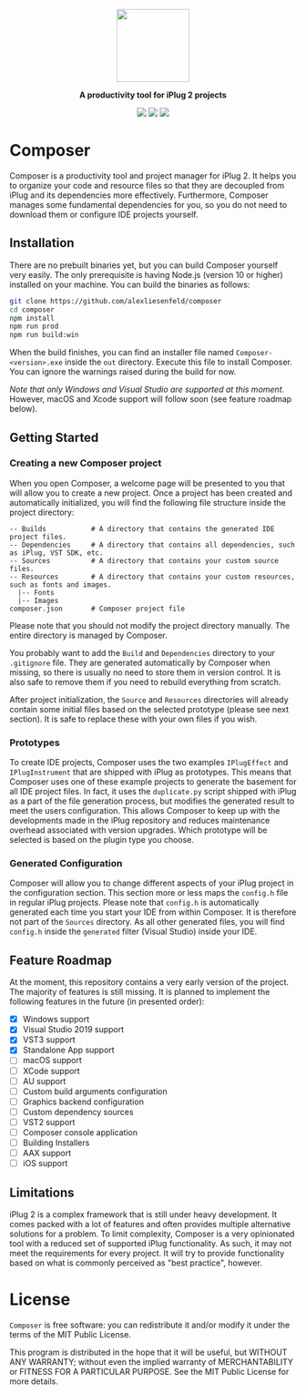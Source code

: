 <p align="center"><img height="128" src="https://github.com/alexliesenfeld/composer/raw/master/art/logo-256.png"></p>
<p align="center"><b>A productivity tool for iPlug 2 projects</b></p>
<p align="center">
    <a href="https://github.com/alexliesenfeld/composer/actions"><img src="https://github.com/alexliesenfeld/composer/workflows/Build/badge.svg?branch=master"></a>
    <a href="https://codecov.io/gh/alexliesenfeld/composer"><img src="https://codecov.io/gh/alexliesenfeld/composer/branch/master/graph/badge.svg"></a>
    <a href="https://deepscan.io/dashboard#view=project&tid=9446&pid=11977&bid=179978"><img src="https://deepscan.io/api/teams/9446/projects/11977/branches/179978/badge/grade.svg"></a>
</p>

# Composer
Composer is a productivity tool and project manager for iPlug 2. It helps you to organize your code and resource files 
so that they are decoupled from iPlug and its dependencies more effectively. Furthermore, Composer manages some 
fundamental dependencies for you, so you do not need to download them or configure IDE projects yourself. 

## Installation
There are no prebuilt binaries yet, but you can build Composer yourself very easily.
The only prerequisite is having Node.js (version 10 or higher) installed on your machine. 
You can build the binaries as follows:

```sh
git clone https://github.com/alexliesenfeld/composer
cd composer
npm install
npm run prod
npm run build:win
```

When the build finishes, you can find an installer file named `Composer-<version>.exe` inside the `out` directory. 
Execute this file to install Composer. You can ignore the warnings raised during the build for now. 

*Note that only Windows and Visual Studio are supported at this moment*. However, macOS and Xcode support will follow 
soon (see feature roadmap below).

## Getting Started

### Creating a new Composer project
When you open Composer, a welcome page will be presented to you that will allow you to create a new project. Once a 
project has been created and automatically initialized, you will find the following file structure inside the project 
directory: 

```
-- Builds           # A directory that contains the generated IDE project files. 
-- Dependencies     # A directory that contains all dependencies, such as iPlug, VST SDK, etc.
-- Sources          # A directory that contains your custom source files.
-- Resources        # A directory that contains your custom resources, such as fonts and images.
  |-- Fonts         
  |-- Images
composer.json       # Composer project file
```

Please note that you should not modify the project directory manually. The entire directory is managed by Composer.

You probably want to add the `Build` and `Dependencies` directory to your `.gitignore` file. They are generated 
automatically by Composer when missing, so there is usually no need to store them in version control. It is also safe 
to remove them if you need to rebuild everything from scratch.

After project initialization, the `Source` and `Resources` directories will already contain some initial files 
based on the selected prototype (please see next section). It is safe to replace these with your own files if you wish.

### Prototypes

To create IDE projects, Composer uses the two examples `IPlugEffect` and `IPlugInstrument` that are shipped with iPlug 
as prototypes. This means that Composer uses one of these example projects to generate the basement for all IDE 
project files. In fact, it uses the `duplicate.py` script shipped with iPlug as a part of the file generation 
process, but modifies the generated result to meet the users configuration. This allows Composer to keep up with 
the developments made in the iPlug repository and reduces maintenance overhead associated with version upgrades. 
Which prototype will be selected is based on the plugin type you choose. 

### Generated Configuration
Composer will allow you to change different aspects of your iPlug project in the configuration section. This section 
more or less maps the `config.h` file in regular iPlug projects. Please note that `config.h` is automatically generated
each time you start your IDE from within Composer. It is therefore not part of the `Sources` directory. As all other 
generated files, you will find `config.h` inside the `generated` filter (Visual Studio) inside your IDE.  

## Feature Roadmap
At the moment, this repository contains a very early version of the project. The majority of features is still 
missing. It is planned to implement the following features in the future (in presented order):

- [x] Windows support
- [x] Visual Studio 2019 support
- [x] VST3 support
- [x] Standalone App support
- [ ] macOS support
- [ ] XCode support
- [ ] AU support
- [ ] Custom build arguments configuration
- [ ] Graphics backend configuration
- [ ] Custom dependency sources
- [ ] VST2 support
- [ ] Composer console application
- [ ] Building Installers
- [ ] AAX support 
- [ ] iOS support

## Limitations
iPlug 2 is a complex framework that is still under heavy development. It comes packed with a lot of features and often 
provides multiple alternative solutions for a problem. To limit complexity, Composer is a very opinionated tool with a 
reduced set of supported iPlug functionality. As such, it may not meet the requirements for every project. It will try 
to provide functionality based on what is commonly perceived as "best practice", however. 

# License
`Composer` is free software: you can redistribute it and/or modify it under the terms of the MIT Public License.

This program is distributed in the hope that it will be useful, but WITHOUT ANY WARRANTY; without even the implied 
warranty of MERCHANTABILITY or FITNESS FOR A PARTICULAR PURPOSE. See the MIT Public License for more details.


